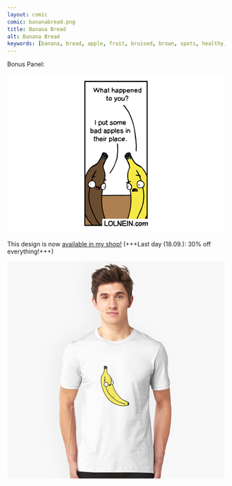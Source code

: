 ```yaml
---
layout: comic
comic: bananabread.png
title: Banana Bread
alt: Banana Bread
keywords: [banana, bread, apple, fruit, bruised, brown, spots, healthy, apples, bananas, fight]
---
```


Bonus Panel:

![Banana Bread Bonus](/images/bananabread_bonus.png)

This design is now [available in my shop!](https://www.redbubble.com/shop/Lolnein) (+++Last day (18.09.): 30% off everything!+++)

[![Banana Shirt](/images/banana_shirt.jpg)](https://www.redbubble.com/shop/Lolnein)
